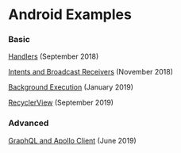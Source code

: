 # Android Examples

### Basic

[Handlers](https://github.com/farmerbb/Android-Examples/tree/master/handlers) (September 2018)

[Intents and Broadcast Receivers](https://github.com/farmerbb/Android-Examples/tree/master/intents-broadcastreceivers) (November 2018)

[Background Execution](https://github.com/farmerbb/Android-Examples/tree/master/background-execution) (January 2019)

[RecyclerView](https://github.com/farmerbb/Android-Examples/tree/master/recyclerview) (September 2019)

### Advanced

[GraphQL and Apollo Client](https://github.com/farmerbb/Android-Examples/tree/master/graphql) (June 2019)
